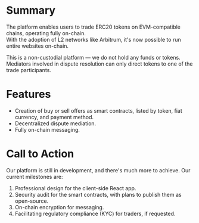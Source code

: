 Summary
=======

The platform enables users to trade ERC20 tokens on EVM-compatible chains, operating fully on-chain.  
With the adoption of L2 networks like Arbitrum, it's now possible to run entire websites on-chain.

This is a non-custodial platform — we do not hold any funds or tokens.  
Mediators involved in dispute resolution can only direct tokens to one of the trade participants.

Features
========

- Creation of buy or sell offers as smart contracts, listed by token, fiat currency, and payment method.
- Decentralized dispute mediation.
- Fully on-chain messaging.

Call to Action
==============

Our platform is still in development, and there's much more to achieve. Our current milestones are:

1. Professional design for the client-side React app.
2. Security audit for the smart contracts, with plans to publish them as open-source.
3. On-chain encryption for messaging.
4. Facilitating regulatory compliance (KYC) for traders, if requested.
